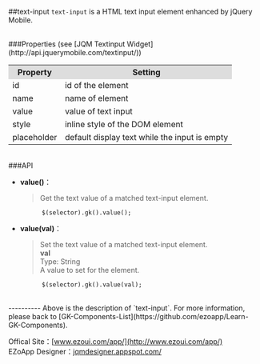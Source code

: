 ##text-input
`text-input` is a HTML text input element enhanced by jQuery Mobile.

<br/>
###Properties (see [JQM Textinput Widget](http://api.jquerymobile.com/textinput/))
<table>

<tr>
<th style="background:#ddd;">Property</th>
<th style="background:#ddd;">Setting</th>
</tr>

<tr>
<td>id</td>
<td>id of the element</td>
</tr>

<tr>
<td>name</td>
<td>name of element</td>
</tr>

<tr>
<td>value</td>
<td>value of text input</td>
</tr>

<tr>
<td>style</td>
<td>inline style of the DOM element</td>
</tr>

<tr>
<td>placeholder</td>
<td>default display text while the input is empty</td>
</tr>

</table>
<br/>
###API

- **value()**：  
  	> Get the text value of a matched text-input element.

			$(selector).gk().value();

- **value(val)**：  
	> Set the text value of a matched text-input element.  
  	> **val**  
	> Type: String  
	> A value to set for the element.

			$(selector).gk().value(val);

<br/>
----------
Above is the description of `text-input`. For more information, please back to [GK-Components-List](https://github.com/ezoapp/Learn-GK-Components).

Offical Site：[www.ezoui.com/app/](http://www.ezoui.com/app/)  
EZoApp Designer：[jqmdesigner.appspot.com/](http://jqmdesigner.appspot.com/)


